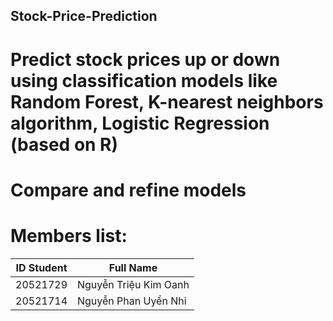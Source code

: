 ## Stock-Price-Prediction 
# Predict stock prices up or down using classification models like Random Forest, K-nearest neighbors algorithm, Logistic Regression (based on R)
# Compare and refine models
# Members list:
| ID Student | Full Name |
| --- | ----------- |
| 20521729 | Nguyễn Triệu Kim Oanh |
| 20521714 | Nguyễn Phan Uyển Nhi |
